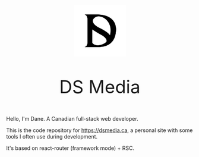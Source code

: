 <p align="center">
<img src="./dsmedia.png" alt="DS Media Logo" style="width: 140px;"/>
</p>
<p align="center" style="font-size:36pt;">DS Media
  </p>

Hello, I'm Dane. A Canadian full-stack web developer.

This is the code repository for https://dsmedia.ca, a personal site with some tools I often use during development.

It's based on react-router (framework mode) + RSC.

